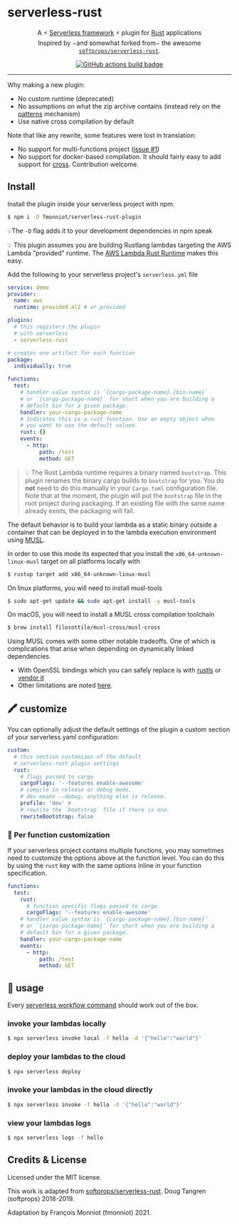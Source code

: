 # serverless-rust


<p align="center">
   A ⚡ <a href="https://www.serverless.com/framework/docs/">Serverless framework</a> ⚡ plugin for <a href="https://www.rust-lang.org/">Rust</a> applications
   <br/>
   Inspired by −and somewhat forked from− the awesome <a href="https://github.com/softprops/serverless-rust"><code>softprops/serverless-rust</code></a>.
</p>

<div align="center">
  <a href="https://github.com/fmonniot/serverless-rust-plugin/actions">
    <img alt="GitHub actions build badge" src="https://github.com/fmonniot/serverless-rust-plugin/actions/workflows/main.yml/badge.svg"/>
  </a>
</div>

<hr>

Why making a new plugin:
- No custom runtime (deprecated)
- No assumptions on what the zip archive contains (instead rely on the [patterns] mechanism)
- Use native cross compilation by default

Note that like any rewrite, some features were lost in translation:
- No support for multi-functions project ([issue #1](https://github.com/fmonniot/serverless-rust-plugin/issues/1))
- No support for docker-based compilation. It should fairly easy to add support for [cross]. Contribution welcome.

## Install

Install the plugin inside your serverless project with npm.

```sh
$ npm i -D fmonniot/serverless-rust-plugin
```
💡The `-D` flag adds it to your development dependencies in npm speak

💡 This plugin assumes you are building Rustlang lambdas targeting the AWS Lambda "provided" runtime. The [AWS Lambda Rust Runtime](https://github.com/awslabs/aws-lambda-rust-runtime) makes this easy.

Add the following to your serverless project's `serverless.yml` file

```yaml
service: demo
provider:
  name: aws
  runtime: provided.al2 # or provided

plugins:
  # this registers the plugin
  # with serverless
  - serverless-rust

# creates one artifact for each function
package:
  individually: true

functions:
  test:
    # handler value syntax is `{cargo-package-name}.{bin-name}`
    # or `{cargo-package-name}` for short when you are building a
    # default bin for a given package.
    handler: your-cargo-package-name
    # Indicates this is a rust function. Use an empty object when
    # you want to use the default values.
    rust: {}
    events:
      - http:
          path: /test
          method: GET
```

> 💡 The Rust Lambda runtime requires a binary named `bootstrap`. This plugin renames the binary cargo builds to `bootstrap` for you. You do **not** need to do this manually in your `Cargo.toml` configuration file. Note that at the moment, the plugin will put the `bootstrap` file in the root project during packaging. If an existing file with the same name already exists, the packaging will fail.

The default behavior is to build your lambda as a static binary outside a container that can be deployed in to the lambda execution environment using [MUSL].

In order to use this mode its expected that you install the `x86_64-unknown-linux-musl` target on all platforms locally with

```sh
$ rustup target add x86_64-unknown-linux-musl
```

On linux platforms, you will need to install musl-tools

```sh
$ sudo apt-get update && sudo apt-get install -y musl-tools
```

On macOS, you will need to install a MUSL cross compilation toolchain

```sh
$ brew install filosottile/musl-cross/musl-cross
```

Using MUSL comes with some other notable tradeoffs. One of which is complications that arise when depending on dynamically linked dependencies.

* With OpenSSL bindings which you can safely replace is with [rustls] or [vendor it](https://docs.rs/openssl/0.10.29/openssl/#vendored)
* Other limitations are noted [here](https://github.com/KodrAus/rust-cross-compile#limitations).

## 🖍️ customize


You can optionally adjust the default settings of the plugin a custom section of your serverless.yaml configuration:

```yaml
custom:
  # this section customizes of the default
  # serverless-rust plugin settings
  rust:
    # flags passed to cargo
    cargoFlags: '--features enable-awesome'
    # compile in release or debug mode.
    # dev means --debug, anything else is release.
    profile: 'dev' # 
    # rewrite the `bootstrap` file if there is one.
    rewriteBootstrap: false
```


### 🎨 Per function customization

If your serverless project contains multiple functions, you may sometimes
need to customize the options above at the function level. You can do this
by using the `rust` key with the same options inline in your function
specification.

```yaml
functions:
  test:
    rust:
      # function specific flags passed to cargo
      cargoFlags: '--features enable-awesome'
    # handler value syntax is `{cargo-package-name}.{bin-name}`
    # or `{cargo-package-name}` for short when you are building a
    # default bin for a given package.
    handler: your-cargo-package-name
    events:
      - http:
          path: /test
          method: GET
```


## 🤸 usage

Every [serverless workflow command] should work out of the box.

### invoke your lambdas locally

```sh
$ npx serverless invoke local -f hello -d '{"hello":"world"}'
```

### deploy your lambdas to the cloud

```sh
$ npx serverless deploy
```

### invoke your lambdas in the cloud directly

```sh
$ npx serverless invoke -f hello -d '{"hello":"world"}'
```

### view your lambdas logs

```sh
$ npx serverless logs -f hello
```


## Credits & License

Licensed under the MIT license.

This work is adapted from [softprops/serverless-rust]. Doug Tangren (softprops) 2018-2019.

Adaptation by François Monniot (fmonniot) 2021.



[patterns]: https://www.serverless.com/framework/docs/providers/aws/guide/packaging/#patterns
[softprops/serverless-rust]: https://github.com/softprops/serverless-rust
[rustls]: https://github.com/ctz/rustls
[MUSL]: https://doc.rust-lang.org/edition-guide/rust-2018/platform-and-target-support/musl-support-for-fully-static-binaries.html
[serverless workflow command]: https://serverless.com/framework/docs/providers/aws/guide/workflow/
[cross]: https://github.com/rust-embedded/cross
